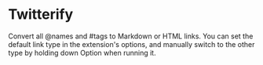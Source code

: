 Twitterify
===

Convert all @names and #tags to Markdown or HTML links. You can set the default link type in the extension's options, and manually switch to the other type by holding down Option when running it.
